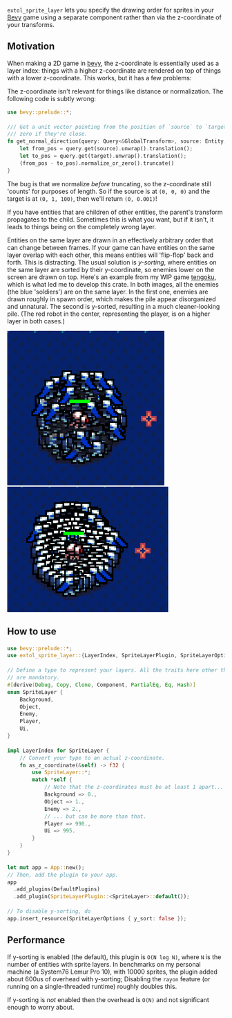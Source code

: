 `extol_sprite_layer` lets you specify the drawing order for sprites in your [Bevy](https://bevyengine.org/) game using a separate component rather than via the z-coordinate of your transforms.

## Motivation

When making a 2D game in [bevy](https://bevyengine.org/), the z-coordinate is essentially used as a layer index: things with a higher z-coordinate are rendered on top of things with a lower z-coordinate. This works, but it has a few problems:

The z-coordinate isn't relevant for things like distance or normalization. The following code is subtly wrong:

```rust
use bevy::prelude::*;

/// Get a unit vector pointing from the position of `source` to `target`, or
/// zero if they're close.
fn get_normal_direction(query: Query<&GlobalTransform>, source: Entity, target: Entity) -> Vec2 {
    let from_pos = query.get(source).unwrap().translation();
    let to_pos = query.get(target).unwrap().translation();
    (from_pos - to_pos).normalize_or_zero().truncate()
}
```

The bug is that we normalize *before* truncating, so the z-coordinate still 'counts' for purposes of length. So if the source is at `(0, 0, 0)` and the target is at `(0, 1, 100)`, then we'll return `(0, 0.001)`!
 
If you have entities that are children of other entities, the parent's transform propagates to the child. Sometimes this is what you want, but if it isn't, it leads to things being on the completely wrong layer.

Entities on the same layer are drawn in an effectively arbitrary order that can change between frames. If your game can have entities on the same layer overlap with each other, this means entities will 'flip-flop' back and forth. This is distracting. The usual solution is *y-sorting*, where entities on the same layer are sorted by their y-coordinate, so enemies lower on the screen are drawn on top. Here's an example from my WIP game [tengoku](https://codeberg.org/ext0l/tengoku), which is what led me to develop this crate. In both images, all the enemies (the blue 'soldiers') are on the same layer. In the first one, enemies are drawn roughly in spawn order, which makes the pile appear disorganized and unnatural. The second is y-sorted, resulting in a much cleaner-looking pile. (The red robot in the center, representing the player, is on a higher layer in both cases.)

![z-sorted enemies piled up in a disorderly way](./docs/before.png)
![y-sorted enemies in a much cleaner pile](./docs/after.png)

## How to use

```rust
use bevy::prelude::*;
use extol_sprite_layer::{LayerIndex, SpriteLayerPlugin, SpriteLayerOptions};

// Define a type to represent your layers. All the traits here other than Copy
// are mandatory.
#[derive(Debug, Copy, Clone, Component, PartialEq, Eq, Hash)]
enum SpriteLayer {
    Background,
    Object,
    Enemy,
    Player,
    Ui,
}

impl LayerIndex for SpriteLayer {
    // Convert your type to an actual z-coordinate.
    fn as_z_coordinate(&self) -> f32 {
        use SpriteLayer::*;
        match *self {
            // Note that the z-coordinates must be at least 1 apart...
            Background => 0.,
            Object => 1.,
            Enemy => 2.,
            // ... but can be more than that.
            Player => 990.,
            Ui => 995.
        }
    }
}

let mut app = App::new();
// Then, add the plugin to your app.
app
  .add_plugins(DefaultPlugins)
  .add_plugin(SpriteLayerPlugin::<SpriteLayer>::default());

// To disable y-sorting, do
app.insert_resource(SpriteLayerOptions { y_sort: false });
```

## Performance

If y-sorting is enabled (the default), this plugin is `O(N log N)`, where `N` is the number of entities with sprite layers. In benchmarks on my personal machine (a System76 Lemur Pro 10), with 10000 sprites, the plugin added about 600us of overhead with y-sorting; Disabling the `rayon` feature (or running on a single-threaded runtime) roughly doubles this.

If y-sorting is *not* enabled then the overhead is `O(N)` and not significant enough to worry about.
